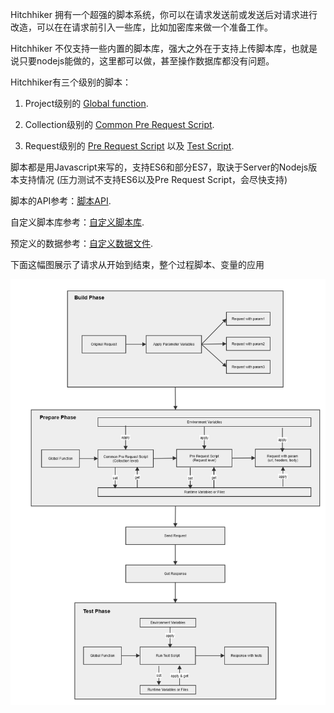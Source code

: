 Hitchhiker 拥有一个超强的脚本系统，你可以在请求发送前或发送后对请求进行改造，可以在在请求前引入一些库，比如加密库来做一个准备工作。

Hitchhiker 不仅支持一些内置的脚本库，强大之外在于支持上传脚本库，也就是说只要nodejs能做的，这里都可以做，甚至操作数据库都没有问题。

Hitchhiker有三个级别的脚本：

1. Project级别的 [Global function](Global_Func-cn.md).

2. Collection级别的 [Common Pre Request Script](Common_Pre_Script-cn.md).

3. Request级别的 [Pre Request Script](Pre_Script-cn.md) 以及 [Test Script](Test-cn.md).

脚本都是用Javascript来写的，支持ES6和部分ES7，取诀于Server的Nodejs版本支持情况 (压力测试不支持ES6以及Pre Request Script，会尽快支持)

脚本的API参考：[脚本API](API-cn.md).

自定义脚本库参考：[自定义脚本库](custom-javascript-lib-cn.md).

预定义的数据参考：[自定义数据文件](custom-data-file-cn.md).

下面这幅图展示了请求从开始到结束，整个过程脚本、变量的应用

![](https://raw.githubusercontent.com/brookshi/images/master/Hitchhiker/script/reuqest_wf.png)